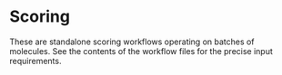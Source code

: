 Scoring
=======

These are standalone scoring workflows operating on batches of molecules. See the contents of the workflow files for the precise input requirements.
